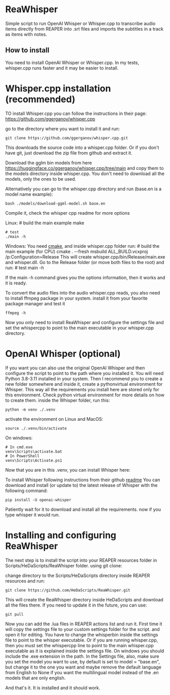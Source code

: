 # ReaWhisper

Simple script to run OpenAI Whisper or Whisper.cpp to transcribe audio items directly from REAPER into .srt files and imports the subtitles in a track as items with notes. 

## How to install
You need to install OpenAI Whisper or Whisper.cpp. In my tests, whisper.cpp runs faster and it may be easier to install.

# Whisper.cpp installation (recommended)
TO install Whisper.cpp you can follow the instructions in their page: 
https://github.com/ggerganov/whisper.cpp

go to the directory where you want to install it and run:
    
    git clone https://github.com/ggerganov/whisper.cpp.git

This downloads the source code into a whisper.cpp folder. Or if you don't have git, just download the zip file from github and extract it.

Download the gglm bin models from here https://huggingface.co/ggerganov/whisper.cpp/tree/main
and copy them to the models directory inside whisper.cpp.  You don't need to download all the models, only the ones to be used.

Alternatively you can go to the whisper.cpp directory and run (base.en is a model name example):
    
    bash ./models/download-ggml-model.sh base.en

Compile it, check the whisper cpp readme for more options

Linux:
    # build the main example
    make

    # test
    ./main -h

Windows:
You need [cmake](https://cmake.org/download/), and inside whisper.cpp folder run:
    # build the main example (for CPU)
    cmake . --fresh
    msbuild ALL_BUILD.vcxproj /p:Configuration=Release
This will create whisper.cpp/bin/Release/main.exe and whisper.dll. Go to the Release folder (or move both files to the root) and run:
    # test
    main -h

If the main -h command gives you the options information, then it works and it is ready.

To convert the audio files into the audio whisper.cpp reads, you also need to install ffmpeg package in your system. install it from your favorite package manager and test it

    ffmpeg -h 

Now you only need to install ReaWhisper and configure the settings file and set the whispercpp to point to the main executable in your whisper.cpp directory.

# OpenAI Whisper (optional)
If you want you can also use the original OpenAI Whisper and then configure the script to point to the path where you installed it. 
You will need Python 3.8-3.11 installed in your system.
Then I recommend you to create a new folder somewhere and inside it, create a pythonvirtual environment for Whisper. This way all the requirements you install here are stored only for this environment. Check python virtual environment for more details on how to create them.
inside the Whisper folder, run this:
    
    python -m venv ./.venv

activate the environment on Linux and MacOS:

    source ./.venv/bin/activate

On windows:

    # In cmd.exe
    venv\Scripts\activate.bat
    # In PowerShell
    venv\Scripts\Activate.ps1

Now that you are in this .venv, you can install Whisper here:

To install Whisper following instructions from their github [readme](https://github.com/openai/whisper/blob/main/README.md)
You can download and install (or update to) the latest release of Whisper with the following command:

    pip install -U openai-whisper

Patiently wait for it to download and install all the requirements. 
now if you type whisper it would run. 


# Installing and configuring ReaWhisper

The next step is to install the script into your REAPER resources folder in Scripts/HeDaScripts/ReaWhisper folder. using git clone:

change directory to the Scripts/HeDaScripts directory inside REAPER resources
and run:

    git clone https://github.com/HeDaScripts/ReaWhisper.git

This will create the ReaWhisper directory inside HeDaScripts and download all the files there. 
If you need to update it in the future, you can use:

    git pull

Now you can add the .lua files in REAPER actions list and run it. First time it will copy the settings file to your custom settings folder for the script. and open it for editing. You have to change the whisperbin inside the settings file to point to the whisper executable. Or if you are running whisper.cpp, then you must set the whispercpp line to point to the main whisper.cpp executable as it is explained inside the settings file. On windows you should include the .exe extension in the path. 
In the Settings file, also, make sure you set the model you want to use, by default is set to model = "base.en", but change it to the one you want and maybe remove the default language from English to None if you want the multilingual model instead of the .en models that are only english.

And that's it. It is installed and it should work.
